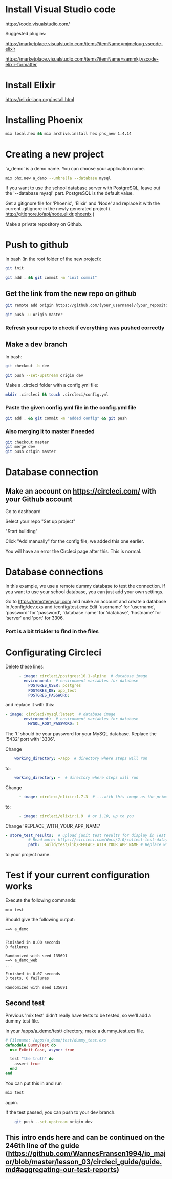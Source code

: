 # Install Visual Studio code
https://code.visualstudio.com/

Suggested plugins:

https://marketplace.visualstudio.com/items?itemName=mjmcloug.vscode-elixir

https://marketplace.visualstudio.com/items?itemName=sammkj.vscode-elixir-formatter

# Install Elixir
https://elixir-lang.org/install.html

# Installing Phoenix
```bash
mix local.hex && mix archive.install hex phx_new 1.4.14
```

# Creating a new project
'a_demo' is a demo name. You can choose your application name.
```bash
mix phx.new a_demo --umbrella --database mysql
```

If you want to use the school database server with PostgreSQL, leave out the '--database mysql' part. 
PostgreSQL is the default value.

Get a gitignore file for 'Phoenix', 'Elixir' and 'Node' and replace it with the current .gitignore
in the newly generated project ( http://gitignore.io/api/node,elixir,phoenix )

Make a private repository on Github.

# Push to github
In bash (in the root folder of the new project): 
```bash
git init 
```
```bash
git add . && git commit -m "init commit" 
```
## Get the link from the new repo on github
```bash
git remote add origin https://github.com/{your_username}/{your_repository}.git
```
```bash
git push -u origin master
```
### Refresh your repo to check if everything was pushed correctly
## Make a dev branch 
In bash:
```bash
git checkout -b dev
```
```bash
git push --set-upstream origin dev
```

Make a .circleci folder with a config.yml file: 
```bash
mkdir .circleci && touch .circleci/config.yml
```
### Paste the given config.yml file in the config.yml file 
```bash
git add . && git commit -m "added config" && git push
```
### Also merging it to master if needed
```bash
git checkout master
git merge dev 
git push origin master
```

# Database connection
## Make an account on https://circleci.com/ with your Github account
Go to dashboard

Select your repo "Set up project"

"Start building"

Click "Add manually" for the config file, we added this one earlier.

You will have an error the Circleci page after this. This is normal.

# Database connections
In this example, we use a remote dummy database to test the connection. If you want to use your school database, you can just add your own settings. 

Go to https://remotemysql.com and make an account and create a database
In /config/dev.exs and /config/test.exs:
Edit 'username' for 'username', 'password' for 'password', 'database name' for 'database', 'hostname' for 'server' and 'port' for 3306.
### Port is a bit trickier to find in the files

# Configurating Circleci
Delete these lines: 
```yml
      - image: circleci/postgres:10.1-alpine  # database image
        environment:  # environment variables for database
          POSTGRES_USER: postgres
          POSTGRES_DB: app_test
          POSTGRES_PASSWORD:
```

and replace it with this: 
```yml
- image: circleci/mysql:latest  # database image
        environment:  # environment variables for database
          MYSQL_ROOT_PASSWORD: t
```

The 't' should be your password for your MySQL database.
Replace the '5432' port with '3306'.

Change 
```yml
    working_directory: ~/app  # directory where steps will run
```
to:

```yml
    working_directory: ~  # directory where steps will run
```

Change
```yml
      - image: circleci/elixir:1.7.3  # ...with this image as the primary container; this is where all `steps` will run
```

to:

```yml
      - image: circleci/elixir:1.9  # or 1.10, up to you
```

Change 'REPLACE_WITH_YOUR_APP_NAME' 

```yml
- store_test_results:  # upload junit test results for display in Test Summary
          # Read more: https://circleci.com/docs/2.0/collect-test-data/
          path: _build/test/lib/REPLACE_WITH_YOUR_APP_NAME # Replace with the name of your :app
```
to your project name.

# Test if your current configuration works

Execute the following commands:

```bash
mix test
```

Should give the following output:

```text
==> a_demo


Finished in 0.00 seconds
0 failures

Randomized with seed 135691
==> a_demo_web
...

Finished in 0.07 seconds
3 tests, 0 failures

Randomized with seed 135691

```

## Second test
Previous 'mix test' didn't really have tests to be tested, so we'll add a dummy test file.

In your /apps/a_demo/test/ directory, make a dummy_test.exs file. 

```elixir
# Filename: /apps/a_demo/test/dummy_test.exs
defmodule DummyTest do
  use ExUnit.Case, async: true

  test "the truth" do
    assert true
  end
end
```

You can put this in and run
```bash
mix test 
```
again.

If the test passed, you can push to your dev branch. 

```bash
    git push --set-upstream origin dev
```

## This intro ends here and can be continued on the 246th line of the guide (https://github.com/WannesFransen1994/ip_major/blob/master/lesson_03/circleci_guide/guide.md#aggregating-our-test-reports)
